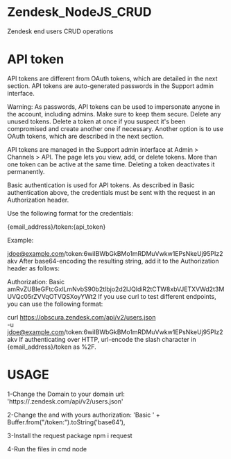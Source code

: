 # Zendesk_NodeJS_CRUD
Zendesk end users CRUD operations

# API token
API tokens are different from OAuth tokens, which are detailed in the next section. API tokens are auto-generated passwords in the Support admin interface.

Warning: As passwords, API tokens can be used to impersonate anyone in the account, including admins. Make sure to keep them secure. Delete any unused tokens. Delete a token at once if you suspect it's been compromised and create another one if necessary. Another option is to use OAuth tokens, which are described in the next section.

API tokens are managed in the Support admin interface at Admin > Channels > API. The page lets you view, add, or delete tokens. More than one token can be active at the same time. Deleting a token deactivates it permanently.

Basic authentication is used for API tokens. As described in Basic authentication above, the credentials must be sent with the request in an Authorization header.

Use the following format for the credentials:

{email_address}/token:{api_token}

Example:

jdoe@example.com/token:6wiIBWbGkBMo1mRDMuVwkw1EPsNkeUj95PIz2akv
After base64-encoding the resulting string, add it to the Authorization header as follows:

Authorization: Basic amRvZUBleGFtcGxlLmNvbS90b2tlbjo2d2lJQldiR2tCTW8xbVJETXVWd2t3MUVQc05rZVVqOTVQSXoyYWt2
If you use curl to test different endpoints, you can use the following format:

curl https://obscura.zendesk.com/api/v2/users.json \
  -u jdoe@example.com/token:6wiIBWbGkBMo1mRDMuVwkw1EPsNkeUj95PIz2akv
If authenticating over HTTP, url-encode the slash character in {email_address}/token as %2F.

# USAGE 
1-Change the Domain to your domain 
url: 'https://<DOMAIN>.zendesk.com/api/v2/users.json'
  
2-Change the <User ID> and <Your api Token> with yours
  authorization: 'Basic ' + Buffer.from("<User ID>/token:<Your api Token>").toString('base64'),
  
3-Install the request package 
   npm i request
   
4-Run the files in cmd node <file name>

